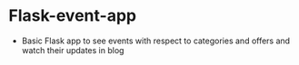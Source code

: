 # Flask-event-app
* Basic Flask app to see events with respect to categories and offers and watch their updates in blog
